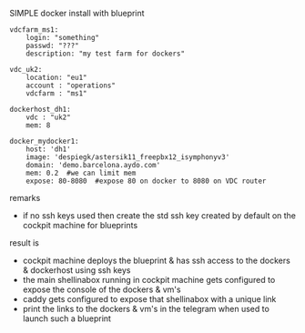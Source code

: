 
SIMPLE docker install with blueprint

```
vdcfarm_ms1:
    login: "something"
    passwd: "???"
    description: "my test farm for dockers"

vdc_uk2:
    location: "eu1"
    account : "operations"
    vdcfarm : "ms1"

dockerhost_dh1:
    vdc : "uk2"
    mem: 8

docker_mydocker1:
    host: 'dh1'
    image: 'despiegk/astersik11_freepbx12_isymphonyv3'
    domain: 'demo.barcelona.aydo.com'
    mem: 0.2  #we can limit mem
    expose: 80-8080  #expose 80 on docker to 8080 on VDC router

```

remarks
- if no ssh keys used then create the std ssh key created by default on the cockpit machine for blueprints

result is
- cockpit machine deploys the blueprint & has ssh access to the dockers & dockerhost using ssh keys
- the main shellinabox running in cockpit machine gets configured to expose the console of the dockers & vm's
- caddy gets configured to expose that shellinabox with a unique link 
- print the links to the dockers & vm's in the telegram when used to launch such a blueprint
